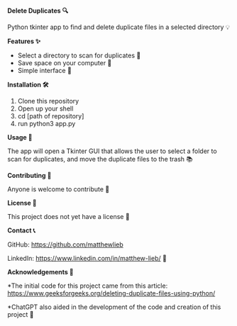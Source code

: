 **Delete Duplicates 🔍**

Python tkinter app to find and delete duplicate files in a selected directory 💡



**Features  ✨**

* Select a directory to scan for duplicates 🚀
* Save space on your computer 🌟
* Simple interface 🎉



**Installation 🛠️**

1. Clone this repository
2. Open up your shell
3. cd [path of repository]
4. run python3 app.py



**Usage 🚀**

The app will open a Tkinter GUI that allows the user to select a folder to scan for duplicates, and move the duplicate files to the trash 📚



**Contributing 🤝**

Anyone is welcome to contribute 🌟



**License 📝**

This project does not yet have a license 📄



**Contact 📞**

GitHub: https://github.com/matthewlieb

LinkedIn: https://www.linkedin.com/in/matthew-lieb/ 📧



**Acknowledgements 🙏**

*The initial code for this project came from this article: https://www.geeksforgeeks.org/deleting-duplicate-files-using-python/

*ChatGPT also aided in the development of the code and creation of this project 🌟
